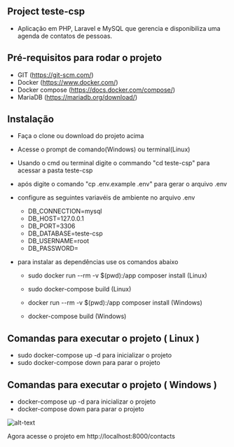 ## Project teste-csp
- Aplicação em PHP, Laravel e MySQL que gerencia e disponibiliza uma agenda de contatos de pessoas.

## Pré-requisitos para rodar o projeto
- GIT (https://git-scm.com/)
- Docker (https://www.docker.com/)
- Docker compose (https://docs.docker.com/compose/)
- MariaDB (https://mariadb.org/download/)
## Instalação
- Faça o clone ou download do projeto acima
- Acesse o prompt de comando(Windows) ou terminal(Linux)
- Usando o cmd ou terminal digite o commando "cd teste-csp" para acessar a pasta teste-csp
- após digite o comando "cp .env.example .env" para gerar o arquivo .env
- configure as seguintes variavéis de ambiente no arquivo .env 

    * DB_CONNECTION=mysql
    * DB_HOST=127.0.0.1
    * DB_PORT=3306
    * DB_DATABASE=teste-csp 
    * DB_USERNAME=root
    * DB_PASSWORD=

- para instalar as dependências use os comandos abaixo
    * sudo docker run --rm -v $(pwd):/app composer install (Linux)
    * sudo docker-compose build (Linux)

    * docker run --rm -v $(pwd):/app composer install (Windows)
    * docker-compose build  (Windows)
    

## Comandas para executar o projeto ( Linux )
- sudo docker-compose up -d para inicializar o projeto
- sudo docker-compose down para parar o projeto

## Comandas para executar o projeto ( Windows )
-  docker-compose up -d para inicializar o projeto
-  docker-compose down para parar o projeto

![alt-text](https://media.giphy.com/media/d5KuLHHTSaRnG/giphy.gif)

 Agora acesse o projeto em http://localhost:8000/contacts

